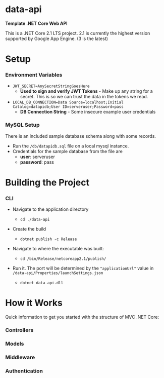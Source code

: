 # data-api

**Template .NET Core Web API**

This is a .NET Core 2.1 LTS project. 2.1 is currently the 
highest version supported by Google App Engine. (3 is the latest)

# Setup

### Environment Variables

* `JWT_SECRET=AnySecretStringGoesHere` 
    * **Used to sign and verify JWT Tokens** - Make up any string for a secret. 
    This is so we can trust the data in the tokens we read.
* `LOCAL_DB_CONNECTION=Data Source=localhost;Initial Catalog=datapidb;User ID=serveruser;Password=pass`
    * **DB Connection String** - Some insecure example user credentials
    
### MySQL Setup 
There is an included sample database schema along with some records.
* Run the `/db/datapidb.sql` file on a local mysql instance. 
* Credentials for the sample database from the file are
    * **user**: serveruser
    * **password**: pass

# Building the Project 

### CLI

* Navigate to the application directory
    * `cd ./data-api`

* Create the build 
    * `dotnet publish -c Release`

* Navigate to where the executable was built:
    * `cd /bin/Release/netcoreapp2.1/publish/`
    
* Run it. The port will be determined by the `"applicationUrl"` value
 in `/data-api/Properties/launchSettings.json`
    * `dotnet data-api.dll`   
    
# How it Works 

Quick information to get you started with the
 structure of MVC .NET Core: 
 
### Controllers
### Models 
### Middleware
### Authentication
